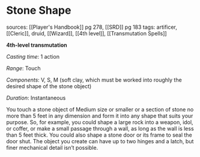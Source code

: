 # Stone Shape
sources: [[Player's Handbook]] pg 278, [[SRD]] pg 183
tags: artificer, [[Cleric]], druid, [[Wizard]], [[4th level]], [[Transmutation Spells]]

**4th-level transmutation**

*Casting time*: 1 action

*Range*: Touch

*Components*: V, S, M (soft clay, which must be worked into roughly the desired shape of the stone object)

*Duration*: Instantaneous

You touch a stone object of Medium size or smaller or a section of stone no more than 5 feet in any dimension and form it into any shape that suits your purpose. So, for example, you could shape a large rock into a weapon, idol, or coffer, or make a small passage through a wall, as long as the wall is less than 5 feet thick. You could also shape a stone door or its frame to seal the door shut. The object you create can have up to two hinges and a latch, but finer mechanical detail isn’t possible.
